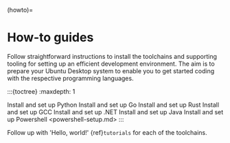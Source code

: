 (howto)=
# How-to guides

Follow straightforward instructions to install the toolchains and supporting tooling for setting up an efficient development environment. The aim is to prepare your Ubuntu Desktop system to enable you to get started coding with the respective programming languages.

:::{toctree}
:maxdepth: 1

Install and set up Python <python-setup>
Install and set up Go <go-setup>
Install and set up Rust <rust-setup>
Install and set up GCC <gcc-setup>
Install and set up .NET <dotnet-setup>
Install and set up Java <java-setup>
Install and set up Powershell <powershell-setup.md>
:::

Follow up with 'Hello, world!' {ref}`tutorials` for each of the toolchains.
